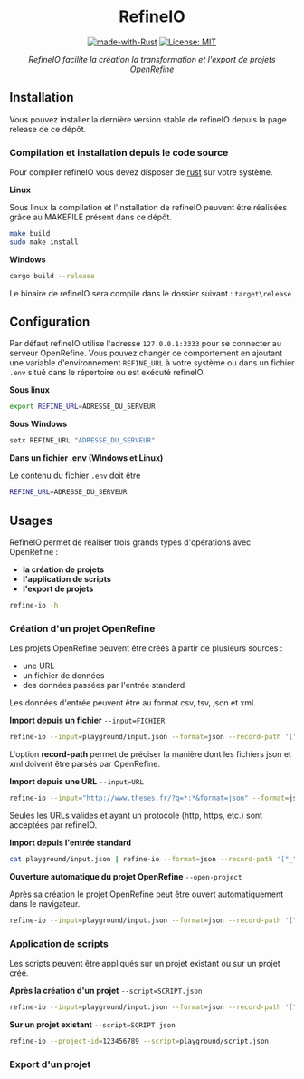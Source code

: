 <div align="center">

# RefineIO

[![made-with-Rust](https://img.shields.io/badge/Made%20with-Rust-1f425f.svg)](https://www.rust-lang.org/)
[![License: MIT](https://img.shields.io/badge/License-MIT-yellow.svg)](https://opensource.org/licenses/MIT)

_RefineIO facilite la création la transformation et l'export de projets OpenRefine_
</div>

## Installation

Vous pouvez installer la dernière version stable de refineIO depuis la page release de ce dépôt.

### Compilation et installation depuis le code source


Pour compiler refineIO vous devez disposer de [rust](https://www.rust-lang.org/tools/install) sur votre système.

__Linux__

Sous linux la compilation et l'installation de refineIO peuvent être réalisées grâce au MAKEFILE présent dans ce dépôt.

```sh
make build
sudo make install
```

__Windows__

```sh
cargo build --release
```

Le binaire de refineIO sera compilé dans le dossier suivant : `target\release`

## Configuration

Par défaut refineIO utilise l'adresse `127.0.0.1:3333` pour se connecter au serveur OpenRefine. Vous pouvez changer ce comportement en ajoutant une variable d'environnement `REFINE_URL` à votre système ou dans un fichier `.env` situé dans le répertoire ou est exécuté refineIO.

__Sous linux__

```sh
export REFINE_URL=ADRESSE_DU_SERVEUR
```

__Sous Windows__

```cmd
setx REFINE_URL "ADRESSE_DU_SERVEUR"
```

__Dans un fichier .env (Windows et Linux)__

Le contenu du fichier `.env` doit être

```sh
REFINE_URL=ADRESSE_DU_SERVEUR
```


## Usages

RefineIO permet de réaliser trois grands types d'opérations avec OpenRefine : 

* __la création de projets__
* __l'application de scripts__
* __l'export de projets__

```sh
refine-io -h
```

### Création d'un projet OpenRefine

Les projets OpenRefine peuvent être créés à partir de plusieurs sources :

* une URL
* un fichier de données
* des données passées par l'entrée standard

Les données d'entrée peuvent être au format csv, tsv, json et xml.


__Import depuis un fichier__ `--input=FICHIER`


```sh
refine-io --input=playground/input.json --format=json --record-path '["_", "response", "docs", "_"]'
```

L'option __record-path__ permet de préciser la manière dont les fichiers json et xml doivent être parsés par OpenRefine.

__Import depuis une URL__ `--input=URL`

```sh
refine-io --input="http://www.theses.fr/?q=*:*&format=json" --format=json --record-path '["_", "response", "docs", "_"]'
```

Seules les URLs valides et ayant un protocole (http, https, etc.) sont acceptées par refineIO.

__Import depuis l'entrée standard__

```sh
cat playground/input.json | refine-io --format=json --record-path '["_", "response", "docs", "_"]'
```

__Ouverture automatique du projet OpenRefine__ `--open-project`

Après sa création le projet OpenRefine peut être ouvert automatiquement dans le navigateur.

```sh
refine-io --input=playground/input.json --format=json --record-path '["_", "response", "docs", "_"]' --open-project
```

### Application de scripts

Les scripts peuvent être appliqués sur un projet existant ou sur un projet créé.

__Après la création d'un projet__ `--script=SCRIPT.json`

```sh
refine-io --input=playground/input.json --format=json --record-path '["_", "response", "docs", "_"]' --script=playground/script.json
```

__Sur un projet existant__ `--script=SCRIPT.json`

```sh
refine-io --project-id=123456789 --script=playground/script.json
```

### Export d'un projet


